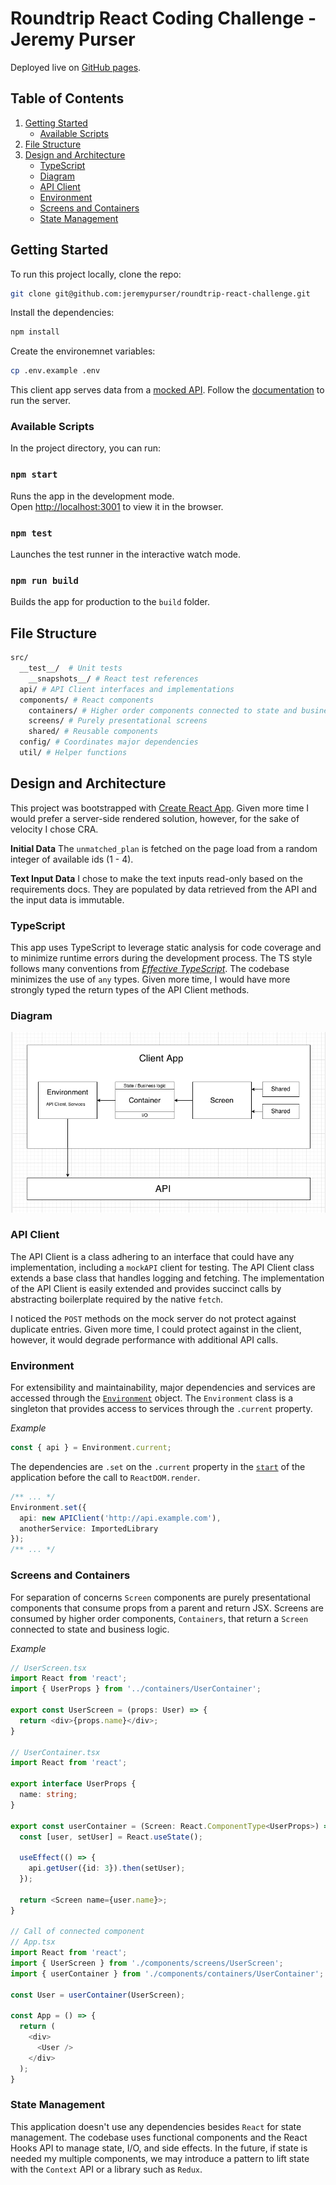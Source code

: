 # Roundtrip React Coding Challenge - Jeremy Purser

Deployed  live on [GitHub pages](https://jeremypurser.github.io/roundtrip-react-challenge/).

## Table of Contents

1. [Getting Started](#getting-started)
    - [Available Scripts](#available-scripts)
2. [File Structure](#file-structure)
3. [Design and Architecture](#design-and-architecture)
    - [TypeScript](#typescript)
    - [Diagram](#diagram)
    - [API Client](#api-client)
    - [Environment](#environment)
    - [Screens and Containers](#screens-and-containers)
    - [State Management](#state-management)

## Getting Started

To run this project locally, clone the repo:
```sh
git clone git@github.com:jeremypurser/roundtrip-react-challenge.git
```
Install the dependencies:
```sh
npm install
```
Create the environemnet variables:
```sh
cp .env.example .env
```

This client app serves data from a [mocked API](https://github.com/RideRoundTrip/react-challenge). Follow the [documentation](https://github.com/RideRoundTrip/react-challenge#setup) to run the server.


### Available Scripts

In the project directory, you can run:

### `npm start`

Runs the app in the development mode.<br />
Open [http://localhost:3001](http://localhost:3001) to view it in the browser.

### `npm test`

Launches the test runner in the interactive watch mode.<br />


### `npm run build`

Builds the app for production to the `build` folder.<br />

## File Structure

```sh
src/
  __test__/  # Unit tests
    __snapshots__/ # React test references
  api/ # API Client interfaces and implementations
  components/ # React components
    containers/ # Higher order components connected to state and business logic
    screens/ # Purely presentational screens
    shared/ # Reusable components
  config/ # Coordinates major dependencies
  util/ # Helper functions

```

## Design and Architecture

This project was bootstrapped with [Create React App](https://github.com/facebook/create-react-app). Given more time I would prefer a server-side rendered solution, however, for the sake of velocity I chose CRA.

**Initial Data**
The `unmatched_plan` is fetched on the page load from a random integer of available ids (1 - 4).

**Text Input Data**
I chose to make the text inputs read-only based on the requirements docs. They are populated by data retrieved from the API and the input data is immutable.

### TypeScript

This app uses TypeScript to leverage static analysis for code coverage and to minimize runtime errors during the development process. The TS style follows many conventions from [_Effective TypeScript_](https://www.oreilly.com/library/view/effective-typescript/9781492053736/). The codebase minimizes the use of `any` types. Given more time, I would have more strongly typed the return types of the API Client methods.

### Diagram

![App diagram](assets/app_diagram.png)

### API Client

The API Client is a class adhering to an interface that could have any implementation, including a `mockAPI` client for testing. The API Client class extends a base class that handles logging and fetching. The implementation of the API Client is easily extended and provides succinct calls by abstracting boilerplate required by the native `fetch`.

I noticed the `POST` methods on the mock server do not protect against duplicate entries. Given more time, I could protect against in the client, however, it would degrade performance with additional API calls.

### Environment

For extensibility and maintainability, major dependencies and services are accessed through the [`Environment`](src/config/Environment.ts) object. The `Environment` class is a singleton that provides access to services through the `.current` property.

_Example_

```typescript
const { api } = Environment.current;
```

The dependencies are `.set` on the `.current` property in the [`start`](src/index.tsx) of the application before the call to `ReactDOM.render`.

```typescript
/** ... */
Environment.set({
  api: new APIClient('http://api.example.com'),
  anotherService: ImportedLibrary
});
/** ... */
```

### Screens and Containers

For separation of concerns `Screen` components are purely presentational components that consume props from a parent and return JSX. Screens are consumed by higher order components, `Containers`, that return a `Screen` connected to state and business logic.

_Example_

```typescript
// UserScreen.tsx
import React from 'react';
import { UserProps } from '../containers/UserContainer';

export const UserScreen = (props: User) => {
  return <div>{props.name}</div>;
}

// UserContainer.tsx
import React from 'react';

export interface UserProps {
  name: string;
}

export const userContainer = (Screen: React.ComponentType<UserProps>) => () => {
  const [user, setUser] = React.useState();

  useEffect(() => {
    api.getUser({id: 3}).then(setUser);
  });

  return <Screen name={user.name}>;
}

// Call of connected component
// App.tsx
import React from 'react';
import { UserScreen } from './components/screens/UserScreen';
import { userContainer } from './components/containers/UserContainer';

const User = userContainer(UserScreen);

const App = () => {
  return (
    <div>
      <User />
    </div>
  );
}
```

### State Management

This application doesn't use any dependencies besides `React` for state management. The codebase uses functional components and the React Hooks API to manage state, I/O, and side effects. In the future, if state is needed my multiple components, we may introduce a pattern to lift state with the `Context` API or a library such as `Redux`.






